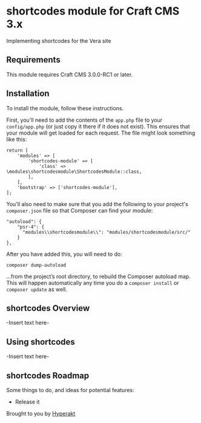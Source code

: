 # shortcodes module for Craft CMS 3.x

Implementing shortcodes for the Vera site

## Requirements

This module requires Craft CMS 3.0.0-RC1 or later.

## Installation

To install the module, follow these instructions.

First, you'll need to add the contents of the `app.php` file to your `config/app.php` (or just copy it there if it does not exist). This ensures that your module will get loaded for each request. The file might look something like this:
```
return [
    'modules' => [
        'shortcodes-module' => [
            'class' => \modules\shortcodesmodule\ShortcodesModule::class,
        ],
    ],
    'bootstrap' => ['shortcodes-module'],
];
```
You'll also need to make sure that you add the following to your project's `composer.json` file so that Composer can find your module:

    "autoload": {
        "psr-4": {
          "modules\\shortcodesmodule\\": "modules/shortcodesmodule/src/"
        }
    },

After you have added this, you will need to do:

    composer dump-autoload
 
 …from the project’s root directory, to rebuild the Composer autoload map. This will happen automatically any time you do a `composer install` or `composer update` as well.

## shortcodes Overview

-Insert text here-

## Using shortcodes

-Insert text here-

## shortcodes Roadmap

Some things to do, and ideas for potential features:

* Release it

Brought to you by [Hyperakt](https://hyperakt.com)
